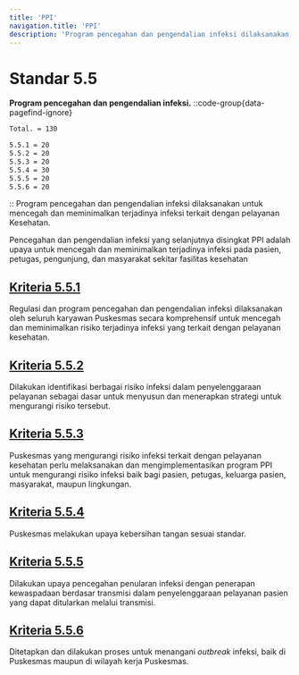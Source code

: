 ```yaml
---
title: 'PPI'
navigation.title: 'PPI'
description: 'Program pencegahan dan pengendalian infeksi dilaksanakan untuk mencegah dan meminimalkan terjadinya infeksi terkait dengan pelayanan Kesehatan. Pencegahan dan pengendalian infeksi yang selanjutnya disingkat PPI adalah upaya untuk mencegah dan meminimalkan terjadinya infeksi pada pasien, petugas, pengunjung, dan masyarakat sekitar fasilitas kesehatan '
---
```


# Standar 5.5
**Program pencegahan dan pengendalian infeksi.** 
::code-group{data-pagefind-ignore}
```bash [Nilai]
Total. = 130
```
```bash [Kriteria]
5.5.1 = 20
5.5.2 = 20
5.5.3 = 20
5.5.4 = 30
5.5.5 = 20
5.5.6 = 20
```
::
Program pencegahan dan pengendalian infeksi dilaksanakan untuk mencegah dan meminimalkan terjadinya infeksi terkait dengan pelayanan Kesehatan. 

Pencegahan dan pengendalian infeksi yang selanjutnya disingkat PPI adalah upaya untuk mencegah dan meminimalkan terjadinya infeksi pada pasien, petugas, pengunjung, dan masyarakat sekitar fasilitas kesehatan 

## [Kriteria 5.5.1](/5/5/1) 
Regulasi dan program pencegahan dan pengendalian infeksi dilaksanakan oleh seluruh karyawan Puskesmas secara komprehensif untuk mencegah dan meminimalkan risiko terjadinya infeksi yang terkait dengan pelayanan kesehatan. 

## [Kriteria 5.5.2](/5/5/2) 
Dilakukan identifikasi berbagai risiko infeksi dalam penyelenggaraan pelayanan sebagai dasar untuk menyusun dan menerapkan strategi untuk mengurangi risiko tersebut. 

## [Kriteria 5.5.3](/5/5/3) 
Puskesmas yang mengurangi risiko infeksi terkait dengan pelayanan kesehatan perlu melaksanakan dan mengimplementasikan program PPI untuk mengurangi risiko infeksi baik bagi pasien, petugas, keluarga pasien, masyarakat, maupun lingkungan. 

## [Kriteria 5.5.4](/5/5/4) 
Puskesmas melakukan upaya kebersihan tangan sesuai standar. 

## [Kriteria 5.5.5](/5/5/5) 
Dilakukan upaya pencegahan penularan infeksi dengan penerapan kewaspadaan berdasar transmisi dalam penyelenggaraan pelayanan pasien yang dapat ditularkan melalui transmisi. 

## [Kriteria 5.5.6](/5/5/6) 
Ditetapkan dan dilakukan proses untuk menangani _outbreak_ infeksi, baik di Puskesmas maupun di wilayah kerja Puskesmas. 


